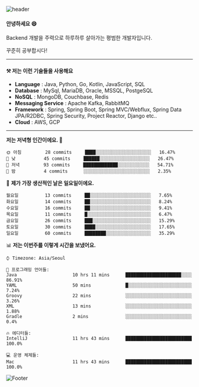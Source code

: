 ![header](https://capsule-render.vercel.app/api?type=waving&color=gradient&height=250&section=header&text=Wondeok%20Kang&fontSize=60&animation=fadeIn&fontAlignY=38&desc=a.k.a.%20Wade%2C%20Deogicorgi%20&descAlignY=61&descAlign=66&descSize=25&customColorList=4)



#### 안녕하세요 😄
Backend 개발을 주력으로 하루하루 살아가는 평범한 개발자입니다.

꾸준히 공부합시다!

<!-- blog : 

[![Velog's GitHub stats](https://velog-readme-stats.vercel.app/api/badge?name=deogicorgi)](https://velog.io/@deogicorgi)  -->

---

#### ⚒️ 저는 이런 기술들을 사용해요

- **Language** : Java, Python, Go, Kotlin, JavaScript, SQL
- **Database** : MySql, MariaDB, Oracle, MSSQL, PostgeSQL
- **NoSQL** : MongoDB, Couchbase, Redis
- **Messaging Service** : Apache Kafka, RabbitMQ
- **Framework** : Spring, Spring Boot, Spring MVC/Webflux, Spring Data JPA/R2DBC, Spring Security, Project Reactor, Django etc..
- **Cloud** : AWS, GCP
---

<!--
[![Solved.ac Profile](http://mazassumnida.wtf/api/v2/generate_badge?boj=deogicorgi)](https://solved.ac/deogicorgi/)
![alt text](https://github.com/[username]/[reponame]/blob/[branch]/image.jpg?raw=true)
--> 

<!--START_SECTION:waka-->
**저는 저녁형 인간이에요. 🦉** 

```text
🌞 아침         28 commits     ████░░░░░░░░░░░░░░░░░░░░░   16.47% 
🌆 낮　         45 commits     ██████░░░░░░░░░░░░░░░░░░░   26.47% 
🌃 저녁         93 commits     █████████████░░░░░░░░░░░░   54.71% 
🌙 밤　         4 commits      ░░░░░░░░░░░░░░░░░░░░░░░░░   2.35%

```
📅 **제가 가장 생산적인 날은 일요일이에요.** 

```text
월요일          13 commits     ██░░░░░░░░░░░░░░░░░░░░░░░   7.65% 
화요일          14 commits     ██░░░░░░░░░░░░░░░░░░░░░░░   8.24% 
수요일          16 commits     ██░░░░░░░░░░░░░░░░░░░░░░░   9.41% 
목요일          11 commits     █░░░░░░░░░░░░░░░░░░░░░░░░   6.47% 
금요일          26 commits     ███░░░░░░░░░░░░░░░░░░░░░░   15.29% 
토요일          30 commits     ████░░░░░░░░░░░░░░░░░░░░░   17.65% 
일요일          60 commits     ████████░░░░░░░░░░░░░░░░░   35.29%

```


📊 **저는 이번주를 이렇게 시간을 보냈어요.** 

```text
⌚︎ Timezone: Asia/Seoul

💬 프로그래밍 언어들: 
Java                     10 hrs 11 mins      █████████████████████░░░░   86.91% 
YAML                     50 mins             █░░░░░░░░░░░░░░░░░░░░░░░░   7.24% 
Groovy                   22 mins             ░░░░░░░░░░░░░░░░░░░░░░░░░   3.26% 
XML                      13 mins             ░░░░░░░░░░░░░░░░░░░░░░░░░   1.88% 
Gradle                   2 mins              ░░░░░░░░░░░░░░░░░░░░░░░░░   0.4%

🔥 에디터들: 
IntelliJ                 11 hrs 43 mins      █████████████████████████   100.0%

💻 운영 체제들: 
Mac                      11 hrs 43 mins      █████████████████████████   100.0%

```


<!--END_SECTION:waka-->

![Footer](https://capsule-render.vercel.app/api?type=waving&color=auto&height=200&section=footer&&customColorList=4)
<!--

**deogicorgi/deogicorgi** is a ✨ _special_ ✨ repository because its `README.md` (this file) appears on your GitHub profile.

Here are some ideas to get you started:

- 🔭 I’m currently working on ...
- 🌱 I’m currently learning ...
- 👯 I’m looking to collaborate on ...
- 🤔 I’m looking for help with ...
- 💬 Ask me about ...
- 📫 How to reach me: ...
- 😄 Pronouns: ...
- ⚡ Fun fact: ...
-->

